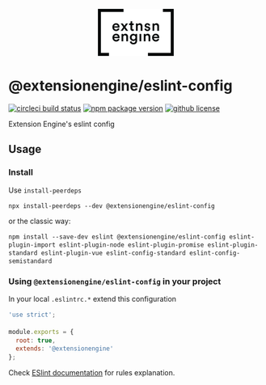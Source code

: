 <p align="center">
  <a href="#">
    <img width="150" src="logo.png">
  </a>
</p>

# @extensionengine/eslint-config

[![circleci build status](https://badgen.net/circleci/github/ExtensionEngine/eslint-config/master?icon)](https://circleci.com/gh/extensionengine/eslint-config)
[![npm package version](https://badgen.net/npm/v/@extensionengine/eslint-config)](https://npm.im/@extensionengine/eslint-config) 
[![github license](https://badgen.net/github/license/extensionengine/eslint-config)](https://github.com/extensionengine/eslint-config/blob/master/LICENSE)

Extension Engine's eslint config

## Usage

### Install

Use `install-peerdeps`

```
npx install-peerdeps --dev @extensionengine/eslint-config
```
or the classic way:
```
npm install --save-dev eslint @extensionengine/eslint-config eslint-plugin-import eslint-plugin-node eslint-plugin-promise eslint-plugin-standard eslint-plugin-vue eslint-config-standard eslint-config-semistandard
```

### Using `@extensionengine/eslint-config` in your project
In your local `.eslintrc.*` extend this configuration

```js
'use strict';

module.exports = {
  root: true,
  extends: '@extensionengine'
};
```

Check [ESlint documentation](https://eslint.org/docs/rules/) for rules explanation. 
